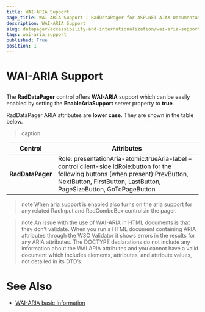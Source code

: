 ```yaml
---
title: WAI-ARIA Support
page_title: WAI-ARIA Support | RadDataPager for ASP.NET AJAX Documentation
description: WAI-ARIA Support
slug: datapager/accessibility-and-internationalization/wai-aria-support
tags: wai-aria,support
published: True
position: 1
---
```


# WAI-ARIA Support





## 

The **RadDataPager** control offers **WAI-ARIA** support which can be easily enabled by setting the **EnableAriaSupport** server property to **true**.

RadDataPager ARIA attributes are **lower case**. They are shown in the table below.


>caption  

|  **Control**  |  **Attributes**  |
| ------ | ------ |
| **RadDataPager** |Role: presentationAria-atomic:trueAria-label – control client-side idRole:button for the following buttons (when present):PrevButton, NextButton, FirstButton, LastButton, PageSizeButton, GoToPageButton|

>note When aria support is enabled also turns on the aria support for any related RadInput and RadComboBox controlsin the pager.
>


>note An issue with the use of WAI-ARIA in HTML documents is that they don’t validate. When you run a HTML document containing ARIA attributes through the W3C Validator it shows errors in the results for any ARIA attributes. The DOCTYPE declarations do not include any information about the WAI ARIA attributes and you cannot have a valid document which includes elements, attributes, and attribute values, not detailed in its DTD’s.
>


# See Also

 * [WAI-ARIA basic information](http://www.w3.org/WAI/intro/aria)
